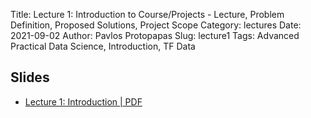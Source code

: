 Title: Lecture 1: Introduction to Course/Projects - Lecture, Problem Definition, Proposed Solutions, Project Scope
Category: lectures
Date: 2021-09-02
Author: Pavlos Protopapas
Slug: lecture1
Tags: Advanced Practical Data Science, Introduction, TF Data 

## Slides


- [Lecture 1: Introduction | PDF]({attach}presentation/session1.pdf) 

